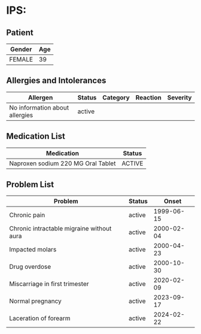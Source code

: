 # IPS:

## Patient

|Gender|Age|
|---|---|
|FEMALE|39|

## Allergies and Intolerances

|Allergen|Status|Category|Reaction|Severity|
|---|---|---|---|---|
|No information about allergies|active||||

## Medication List

|Medication|Status|
|---|---|
|Naproxen sodium 220 MG Oral Tablet|ACTIVE|

## Problem List

|Problem|Status|Onset|
|---|---|---|
|Chronic pain|active|1999-06-15|
|Chronic intractable migraine without aura|active|2000-02-04|
|Impacted molars|active|2000-04-23|
|Drug overdose|active|2000-10-30|
|Miscarriage in first trimester|active|2020-02-09|
|Normal pregnancy|active|2023-09-17|
|Laceration of forearm|active|2024-02-22|
